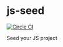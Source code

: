 # js-seed

[![Circle CI](https://circleci.com/gh/redgeoff/js-seed.svg?style=svg&circle-token=ea0783d3cb983f122c5e8c7239295b4362e8358d)](https://circleci.com/gh/redgeoff/js-seed)

Seed your JS project
